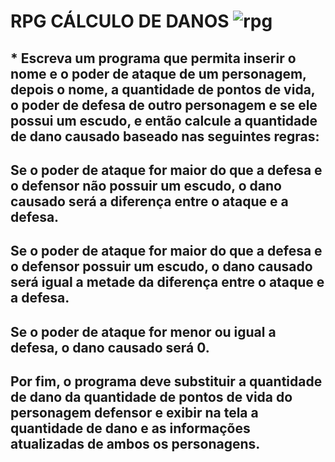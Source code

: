 # RPG CÁLCULO DE DANOS ![rpg](https://www.flaticon.com/br/icone-gratis/espadas_3763558?related_id=3763558&origin=tag)

## * Escreva um programa que permita inserir o nome e o poder de ataque de um personagem, depois o nome, a quantidade de pontos de vida, o poder de defesa de outro personagem e se ele possui um escudo, e então calcule a quantidade de dano causado baseado nas seguintes regras: 

## Se o poder de ataque for maior do que a defesa e o defensor não possuir um escudo, o dano causado será a diferença entre o ataque e a defesa.

## Se o poder de ataque for maior do que a defesa e o defensor possuir um escudo, o dano causado será igual a metade da diferença entre o ataque e a defesa. 

## Se o poder de ataque for menor ou igual a defesa, o dano causado será 0.

## Por fim, o programa deve substituir a quantidade de dano da quantidade de pontos de vida do personagem defensor e exibir na tela a quantidade de dano e as informações atualizadas de ambos os personagens. 


